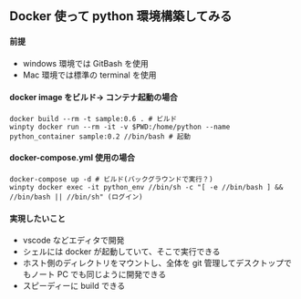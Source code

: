 ## Docker 使って python 環境構築してみる
#### 前提
 - windows 環境では GitBash を使用
 - Mac 環境では標準の terminal を使用

#### docker image をビルド-> コンテナ起動の場合
 ```
 docker build --rm -t sample:0.6 . # ビルド
 winpty docker run --rm -it -v $PWD:/home/python --name python_container sample:0.2 //bin/bash # 起動
 ```

#### docker-compose.yml 使用の場合
 ```
 docker-compose up -d # ビルド(バックグラウンドで実行？)
 winpty docker exec -it python_env //bin/sh -c "[ -e //bin/bash ] && //bin/bash || //bin/sh" (ログイン)
 ```

#### 実現したいこと
 - vscode などエディタで開発
 - シェルには docker が起動していて、そこで実行できる
 - ホスト側のディレクトリをマウントし、全体を git 管理してデスクトップでもノート PC でも同じように開発できる
 - スピーディーに build できる
